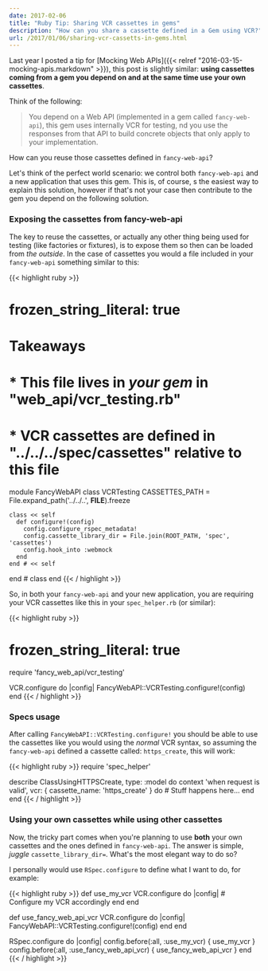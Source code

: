 ```yaml
---
date: 2017-02-06
title: "Ruby Tip: Sharing VCR cassettes in gems"
description: "How can you share a cassette defined in a Gem using VCR?"
url: /2017/01/06/sharing-vcr-cassetts-in-gems.html
---
```


Last year I posted a tip for [Mocking Web APIs]({{< relref "2016-03-15-mocking-apis.markdown" >}}), this post is slightly similar: **using cassettes coming from a gem you depend on and at the same time use your own cassettes**.

Think of the following:

> You depend on a Web API (implemented in a gem called `fancy-web-api`), this gem uses internally VCR for testing, nd you use the responses from that API to build concrete objects that only apply to your implementation.

How can you reuse those cassettes defined in `fancy-web-api`?

Let's think of the perfect world scenario: we control both `fancy-web-api` and a new application that uses this gem. This is, of course, s the easiest way to explain this solution, however if that's not your case then contribute to the gem you depend on the following solution.

### Exposing the cassettes from fancy-web-api

The key to reuse the cassettes, or actually any other thing being used for testing (like factories or fixtures), is to expose them so then can be loaded from _the outside_. In the case of cassettes you would a file included in your `fancy-web-api` something similar to this:

{{< highlight ruby >}}
# frozen_string_literal: true

# Takeaways
# * This file lives in *your gem* in "web_api/vcr_testing.rb"
# * VCR cassettes are defined in "../../../spec/cassettes" relative to this file
module FancyWebAPI
  class VCRTesting
    CASSETTES_PATH = File.expand_path('../../..', __FILE__).freeze

    class << self
      def configure!(config)
        config.configure_rspec_metadata!
        config.cassette_library_dir = File.join(ROOT_PATH, 'spec', 'cassettes')
        config.hook_into :webmock
      end
    end # << self
  end # class
end
{{< / highlight >}}

So, in both your `fancy-web-api` and your new application, you are requiring your VCR cassettes like this in your `spec_helper.rb` (or similar):

{{< highlight ruby >}}
# frozen_string_literal: true
require 'fancy_web_api/vcr_testing'

VCR.configure do |config|
  FancyWebAPI::VCRTesting.configure!(config)
end
{{< / highlight >}}

### Specs usage

After calling `FancyWebAPI::VCRTesting.configure!` you should be able to use the cassettes like you would using the _normal_ VCR syntax, so assuming the `fancy-web-api` defined a cassette called: `https_create`, this will work:

{{< highlight ruby >}}
require 'spec_helper'

describe ClassUsingHTTPSCreate, type: :model do
  context 'when request is valid', vcr: { cassette_name: 'https_create' } do
    # Stuff happens here...
  end
end
{{< / highlight >}}

### Using your own cassettes while using other cassettes

Now, the tricky part comes when you're planning to use **both** your own cassettes and the ones defined in `fancy-web-api`. The answer is simple, _juggle_ `cassette_library_dir=`. What's the most elegant way to do so?

I personally would use `RSpec.configure` to define what I want to do, for example:

{{< highlight ruby >}}
def use_my_vcr
  VCR.configure do |config|
    # Configure my VCR accordingly
  end
end

def use_fancy_web_api_vcr
  VCR.configure do |config|
    FancyWebAPI::VCRTesting.configure!(config)
  end
end

RSpec.configure do |config|
  config.before(:all, :use_my_vcr) { use_my_vcr }
  config.before(:all, :use_fancy_web_api_vcr) { use_fancy_web_api_vcr }
end
{{< / highlight >}}

